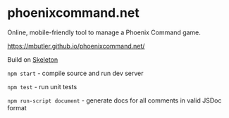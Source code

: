 # phoenixcommand.net
Online, mobile-friendly tool to manage a Phoenix Command game.

https://mbutler.github.io/phoenixcommand.net/

Build on [Skeleton](https://github.com/mbutler/skeleton)

`npm start` - compile source and run dev server

`npm test` - run unit tests

`npm run-script document` - generate docs for all comments in valid JSDoc format